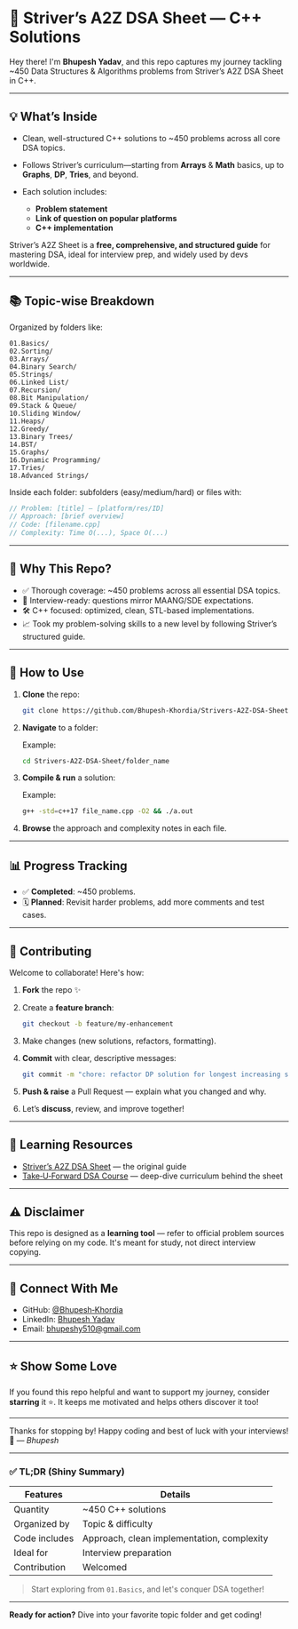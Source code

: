 # 🚀 Striver’s A2Z DSA Sheet — C++ Solutions

Hey there! I'm **Bhupesh Yadav**, and this repo captures my journey tackling \~450 Data Structures & Algorithms problems from Striver’s A2Z DSA Sheet in C++.

---

## 💡 What’s Inside

* Clean, well-structured C++ solutions to \~450 problems across all core DSA topics.
* Follows Striver’s curriculum—starting from **Arrays** & **Math** basics, up to **Graphs**, **DP**, **Tries**, and beyond.
* Each solution includes:

  * **Problem statement**
  * **Link of question on popular platforms**
  * **C++ implementation**
  <!-- * **Time & space complexity** analysis -->

Striver’s A2Z Sheet is a **free, comprehensive, and structured guide** for mastering DSA, ideal for interview prep, and widely used by devs worldwide.

---

## 📚 Topic-wise Breakdown

Organized by folders like:

```
01.Basics/
02.Sorting/
03.Arrays/
04.Binary Search/
05.Strings/
06.Linked List/
07.Recursion/
08.Bit Manipulation/
09.Stack & Queue/
10.Sliding Window/
11.Heaps/
12.Greedy/
13.Binary Trees/
14.BST/
15.Graphs/
16.Dynamic Programming/
17.Tries/
18.Advanced Strings/
```

Inside each folder: subfolders (easy/medium/hard) or files with:

```cpp
// Problem: [title] – [platform/res/ID]
// Approach: [brief overview]
// Code: [filename.cpp]
// Complexity: Time O(...), Space O(...)
```

---

## 🎯 Why This Repo?

* ✅ Thorough coverage: \~450 problems across all essential DSA topics.
* 🎯 Interview-ready: questions mirror MAANG/SDE expectations.
* 🛠️ C++ focused: optimized, clean, STL-based implementations.
* 📈 Took my problem-solving skills to a new level by following Striver’s structured guide.

---

## 🚀 How to Use

1. **Clone** the repo:

   ```bash
   git clone https://github.com/Bhupesh-Khordia/Strivers-A2Z-DSA-Sheet.git
   ```
2. **Navigate** to a folder:
    
    Example: 
   ```bash
   cd Strivers-A2Z-DSA-Sheet/folder_name
   ```
3. **Compile & run** a solution:

    Example:
   ```bash
   g++ -std=c++17 file_name.cpp -O2 && ./a.out
   ```
4. **Browse** the approach and complexity notes in each file.

---

## 📊 Progress Tracking

* ✅ **Completed**: \~450 problems.
* 🗓️ **Planned**: Revisit harder problems, add more comments and test cases.

---

## 🤝 Contributing

Welcome to collaborate! Here's how:

1. **Fork** the repo ✨
2. Create a **feature branch**:

   ```bash
   git checkout -b feature/my-enhancement
   ```
3. Make changes (new solutions, refactors, formatting).
4. **Commit** with clear, descriptive messages:

   ```bash
   git commit -m "chore: refactor DP solution for longest increasing subsequence"
   ```
5. **Push & raise** a Pull Request — explain what you changed and why.
6. Let’s **discuss**, review, and improve together!

---

## 📖 Learning Resources

* [Striver’s A2Z DSA Sheet](https://takeuforward.org/strivers-a2z-dsa-course/strivers-a2z-dsa-course-sheet-2/) — the original guide
* [Take‑U‑Forward DSA Course](https://takeuforward.org/) — deep-dive curriculum behind the sheet

---

## ⚠️ Disclaimer

This repo is designed as a **learning tool** — refer to official problem sources before relying on my code. It's meant for study, not direct interview copying.

---

## 📢 Connect With Me

* GitHub: [@Bhupesh‑Khordia](https://github.com/Bhupesh-Khordia)
* LinkedIn: [Bhupesh Yadav](https://www.linkedin.com/in/bhupesh-yadav-785283322/)
* Email: [bhupeshy510@gmail.com](mailto:bhupeshy510@gmail.com)

---

## ⭐ Show Some Love

If you found this repo helpful and want to support my journey, consider **starring** it ⭐. It keeps me motivated and helps others discover it too!

---

Thanks for stopping by! Happy coding and best of luck with your interviews! 💪
— *Bhupesh*

---

### ✅ TL;DR (Shiny Summary)

| Features      | Details                                    |
| ------------- | ------------------------------------------ |
| Quantity      | \~450 C++ solutions                        |
| Organized by  | Topic & difficulty                         |
| Code includes | Approach, clean implementation, complexity |
| Ideal for     | Interview preparation                      |
| Contribution  | Welcomed                                   |

> Start exploring from `01.Basics`, and let's conquer DSA together!

---

**Ready for action?** Dive into your favorite topic folder and get coding!
